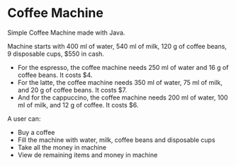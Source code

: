 # Coffee Machine
Simple Coffee Machine made with Java. 

Machine starts with 400 ml of water, 540 ml of milk, 120 g of coffee beans, 9 disposable cups, $550 in cash.

- For the espresso, the coffee machine needs 250 ml of water and 16 g of coffee beans. It costs $4.
- For the latte, the coffee machine needs 350 ml of water, 75 ml of milk, and 20 g of coffee beans. It costs $7.
- And for the cappuccino, the coffee machine needs 200 ml of water, 100 ml of milk, and 12 g of coffee. It costs $6.

A user can: 
- Buy a coffee
- Fill the machine with water, milk, coffee beans and disposable cups
- Take all the money in machine
- View de remaining items and money in machine
